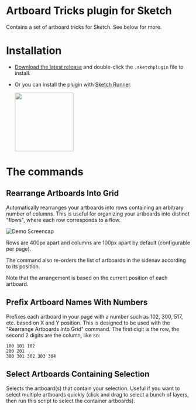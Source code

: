 # Artboard Tricks plugin for Sketch

Contains a set of artboard tricks for Sketch. See below for more.

# Installation

* [Download the latest release](https://github.com/romannurik/Sketch-ArtboardTricks/releases/latest) and double-click the `.sketchplugin` file to install.

* Or you can install the plugin with [Sketch Runner](http://bit.ly/SketchRunnerWebsite).

  <a href="http://bit.ly/SketchRunnerWebsite"><img src="http://bit.ly/RunnerBadgeBlue" width="160"></a>

# The commands

## Rearrange Artboards Into Grid

Automatically rearranges your artboards into rows containing an arbitrary number of columns.
This is useful for organizing your artboards into distinct "flows", where each row corresponds to a flow.

![Demo Screencap](https://raw.githubusercontent.com/romannurik/Sketch-ArtboardTricks/master/art/rearrange.gif)

Rows are 400px apart and columns are 100px apart by default (configurable per page).

The command also re-orders the list of artboards in the sidenav according to its position. 

Note that the arrangement is based on the current position of each artboard.

## Prefix Artboard Names With Numbers

Prefixes each artboard in your page with a number such as 102, 300, 517, etc. based on X and Y position.
This is designed to be used with the "Rearrange Artboards Into Grid" command. The first digit is the row,
the second 2 digits are the column, like so:

```
100 101 102
200 201
300 301 302 303 304
```

## Select Artboards Containing Selection

Selects the artboard(s) that contain your selection. Useful if you want to select multiple artboards quickly
(click and drag to select a bunch of layers, then run this script to select the container artboards).

